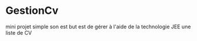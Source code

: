 # GestionCv
mini projet simple son est but est de gérer à l'aide de la technologie JEE une liste de CV
